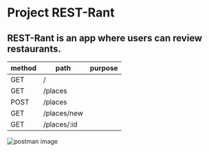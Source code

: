 # Project REST-Rant

## REST-Rant is an app where users can review restaurants.

|method|path         |purpose|
|------|-------------|-------|
|GET   | /           |       |
|GET   |/places      |       |
|POST  |/places      |       |
|GET   |/places/new  |       |
|GET   |/places/:id  |       |


![postman image](https://static.vecteezy.com/system/resources/previews/000/656/457/original/restaurant-badge-and-logo-good-for-print-vector.jpg)